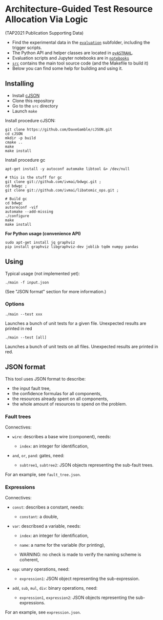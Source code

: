 # Architecture-Guided Test Resource Allocation Via Logic
(TAP2021 Publication Supporting Data)

* Find the experimental data in the [`evaluation`](evaluation) subfolder, including the trigger scripts.
* The Python API and helper classes are located in [`pyASTRAHL`](pyASTRAHL). 
* Evaluation scripts and Jupyter notebooks are in [`notebooks`](notebooks)
* [`src`](src) contains the main tool source code (and the Makefile to build it)
* Below you can find some help for building and using it.

## Installing

- Install [cJSON](https://github.com/DaveGamble/cJSON)
- Clone this repository
- Go to the `src` directory
- Launch `make`

Install procedure cJSON:
```
git clone https://github.com/DaveGamble/cJSON.git
cd cJSON
mkdir -p build
cmake ..
make
make install
```

Install procedure gc
```
apt-get install -y autoconf automake libtool &> /dev/null

# this is the stuff for gc
git clone git://github.com/ivmai/bdwgc.git ; 
cd bdwgc ; 
git clone git://github.com/ivmai/libatomic_ops.git ;

# Build gc
cd bdwgc 
autoreconf -vif 
automake --add-missing 
./configure 
make
make install 
```

**For Python usage (convenience API)**
```
sudo apt-get install jq graphviz
pip install graphviz libgraphviz-dev joblib tqdm numpy pandas
```

## Using

Typical usage (not implemented yet):
```
./main -f input.json
```
(See "JSON format" section for more information.)

### Options

```
./main --test xxx
```
Launches a bunch of unit tests for a given file.
Unexpected results are printed in red

```
./main --test [all]
```
Launches a bunch of unit tests on all files.
Unexpected results are printed in red.

## JSON format

This tool uses JSON format to describe:
- the input fault tree,
- the confidence formulas for all components,
- the resources already spent on all components,
- the whole amount of resources to spend on the problem.

### Fault trees

Connectives:

- `wire`: describes a base wire (component), needs:

  - `index`: an integer for identification,

- `and`, `or`, `pand`: gates, need:

  - `subtree1`, `subtree2`: JSON objects representing the sub-fault trees.

For an example, see `fault_tree.json`.

### Expressions

Connectives:

- `const`: describes a constant, needs:

  - `constant`: a double,

- `var`: describsed a variable, needs:

  - `index`: an integer for identification,

  - `name`: a name for the variable (for printing),

  - WARNING: no check is made to verify the naming scheme is coherent,

- `opp`: unary operations, need:

  - `expression1`: JSON object representing the sub-expression.

- `add`, `sub`, `mul`, `div`: binary operations, need:

  - `expression1`, `expression2`: JSON objects representing the sub-expressions.

For an example, see `expression.json`.
